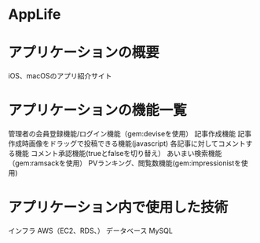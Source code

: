 # AppLife

# アプリケーションの概要
iOS、macOSのアプリ紹介サイト

# アプリケーションの機能一覧
管理者の会員登録機能/ログイン機能（gem:deviseを使用）
記事作成機能
記事作成時画像をドラッグで投稿できる機能(javascript)
各記事に対してコメントする機能
コメント承認機能(trueとfalseを切り替え）
あいまい検索機能（gem:ramsackを使用）
PVランキング、閲覧数機能(gem:impressionistを使用)

# アプリケーション内で使用した技術
インフラ
AWS（EC2、RDS、）
データベース
MySQL
